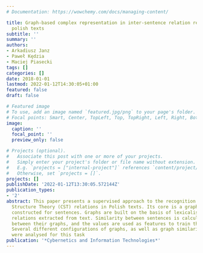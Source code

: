 ```yaml
---
# Documentation: https://wowchemy.com/docs/managing-content/

title: Graph-based complex representation in inter-sentence relation recognition in
  polish texts
subtitle: ''
summary: ''
authors:
- Arkadiusz Janz
- Paweł Kędzia
- Maciej Piasecki
tags: []
categories: []
date: 2018-01-01
lastmod: 2022-01-12T14:30:05+01:00
featured: false
draft: false

# Featured image
# To use, add an image named `featured.jpg/png` to your page's folder.
# Focal points: Smart, Center, TopLeft, Top, TopRight, Left, Right, BottomLeft, Bottom, BottomRight.
image:
  caption: ''
  focal_point: ''
  preview_only: false

# Projects (optional).
#   Associate this post with one or more of your projects.
#   Simply enter your project's folder or file name without extension.
#   E.g. `projects = ["internal-project"]` references `content/project/deep-learning/index.md`.
#   Otherwise, set `projects = []`.
projects: []
publishDate: '2022-01-12T13:30:05.572144Z'
publication_types:
- '2'
abstract: This paper presents a supervised approach to the recognition of Crossdocument
  Structure Theory (CST) relations in Polish texts. Its core is a graphbased representation
  constructed for sentences. Graphs are built on the basis of lexicalised syntactic-semantic
  relations extracted from text. Similarity between sentences is calculated as similarity
  between their graphs, and the values are used as features to train the classifiers.
  Several different configurations of graphs, as well as graph similarity methods
  were analysed for this task
publication: '*Cybernetics and Information Technologies*'
---
```

